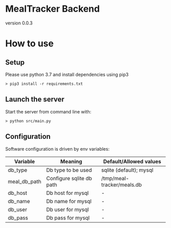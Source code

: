 # MealTracker Backend

version 0.0.3

# How to use

## Setup

Please use python 3.7 and install dependencies using pip3

    > pip3 install -r requirements.txt

## Launch the server

Start the server from command line with:

    > python src/main.py

## Configuration

Software configuration is driven by env variables:

| Variable | Meaning | Default/Allowed values |
|----------|---------|----------------|
| db_type | Db type to be used | sqlite (default); mysql |
| meal_db_path | Configure sqlite db path | /tmp/meal-tracker/meals.db |
| db_host | Db host for mysql | - |
| db_name | Db name for mysql | - |
| db_user | Db user for mysql | - |
| db_pass | Db pass for mysql | - |